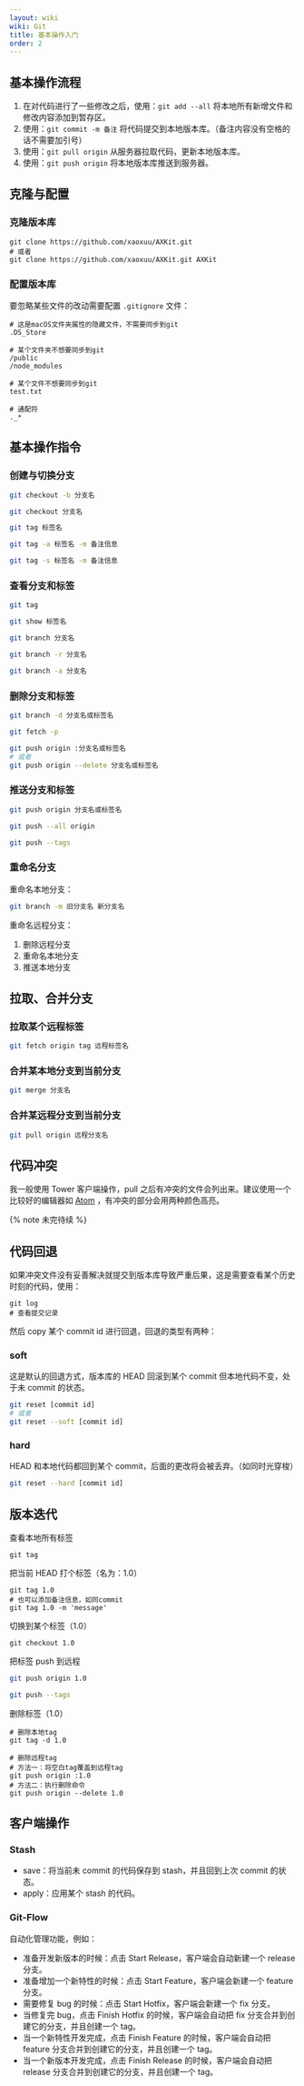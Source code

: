 ```yaml
---
layout: wiki
wiki: Git
title: 基本操作入门
order: 2
---
```


## 基本操作流程

1. 在对代码进行了一些修改之后，使用：`git add --all` 将本地所有新增文件和修改内容添加到暂存区。
2. 使用：`git commit -m 备注` 将代码提交到本地版本库。（备注内容没有空格的话不需要加引号）
3. 使用：`git pull origin` 从服务器拉取代码，更新本地版本库。
4. 使用：`git push origin` 将本地版本库推送到服务器。


<!-- more -->


## 克隆与配置

### 克隆版本库

```
git clone https://github.com/xaoxuu/AXKit.git
# 或者
git clone https://github.com/xaoxuu/AXKit.git AXKit
```

### 配置版本库

要忽略某些文件的改动需要配置 `.gitignore` 文件：

```
# 这是macOS文件夹属性的隐藏文件，不需要同步到git
.DS_Store

# 某个文件夹不想要同步到git
/public
/node_modules

# 某个文件不想要同步到git
test.txt

# 通配符
._*
```


## 基本操作指令

### 创建与切换分支

```sh 创建并切换 branch
git checkout -b 分支名
```

```sh 仅仅切换 branch
git checkout 分支名
```

```sh 创建 tag
git tag 标签名
```

```sh 创建 tag 并备注
git tag -a 标签名 -m 备注信息
```

```sh 创建 PGP tag 并备注
git tag -s 标签名 -m 备注信息
```


### 查看分支和标签


```sh 查看本地 tag
git tag
```

```sh 查看某个本地 tag 详情
git show 标签名
```

```sh 查看本地 branch list
git branch 分支名
```

```sh 查看远程 branch list
git branch -r 分支名
```

```sh 查看所有 branch list
git branch -a 分支名
```


### 删除分支和标签

```sh 删除本地 branch / tag
git branch -d 分支名或标签名
```

```sh 删除所有未推送的本地 branch
git fetch -p
```

```sh 仅仅删除某个远程 branch / tag
git push origin :分支名或标签名
# 或者
git push origin --delete 分支名或标签名
```

### 推送分支和标签

```sh 推送某个 branch / tag
git push origin 分支名或标签名
```

```sh 推送所有 branch
git push --all origin
```

```sh 推送所有 tag
git push --tags
```



### 重命名分支

重命名本地分支：

```sh
git branch -m 旧分支名 新分支名
```

重命名远程分支：

1. 删除远程分支
2. 重命名本地分支
3. 推送本地分支




## 拉取、合并分支

### 拉取某个远程标签

```sh
git fetch origin tag 远程标签名
```

### 合并某本地分支到当前分支

```sh
git merge 分支名
```

### 合并某远程分支到当前分支

```sh
git pull origin 远程分支名
```

## 代码冲突

我一般使用 Tower 客户端操作，pull 之后有冲突的文件会列出来。建议使用一个比较好的编辑器如 [Atom](https://atom.io) ，有冲突的部分会用两种颜色高亮。

{% note 未完待续 %}


## 代码回退

如果冲突文件没有妥善解决就提交到版本库导致严重后果，这是需要查看某个历史时刻的代码，使用：

```
git log
# 查看提交记录
```

然后 copy 某个 commit id 进行回退，回退的类型有两种：

### soft

这是默认的回退方式，版本库的 HEAD 回滚到某个 commit 但本地代码不变，处于未 commit 的状态。

```sh
git reset [commit id]
# 或者
git reset --soft [commit id]
```

### hard

HEAD 和本地代码都回到某个 commit，后面的更改将会被丢弃。（如同时光穿梭）

```sh
git reset --hard [commit id]
```


## 版本迭代

查看本地所有标签

```
git tag
```

把当前 HEAD 打个标签（名为：1.0）

```
git tag 1.0
# 也可以添加备注信息，如同commit
git tag 1.0 -m 'message'
```

切换到某个标签（1.0）

```
git checkout 1.0
```

把标签 push 到远程

```bash push指定的tag
git push origin 1.0
```
```bash push所有未push的tag
git push --tags
```

删除标签（1.0）

```
# 删除本地tag
git tag -d 1.0

# 删除远程tag
# 方法一：将空白tag覆盖到远程tag
git push origin :1.0
# 方法二：执行删除命令
git push origin --delete 1.0
```


## 客户端操作

### Stash

- save：将当前未 commit 的代码保存到 stash，并且回到上次 commit 的状态。
- apply：应用某个 stash 的代码。

### Git-Flow

自动化管理功能，例如：

- 准备开发新版本的时候：点击 Start Release，客户端会自动新建一个 release 分支。
- 准备增加一个新特性的时候：点击 Start Feature，客户端会新建一个 feature 分支。
- 需要修复 bug 的时候：点击 Start Hotfix，客户端会新建一个 fix 分支。
- 当修复完 bug，点击 Finish Hotfix 的时候，客户端会自动把 fix 分支合并到创建它的分支，并且创建一个 tag。
- 当一个新特性开发完成，点击 Finish Feature 的时候，客户端会自动把 feature 分支合并到创建它的分支，并且创建一个 tag。
- 当一个新版本开发完成，点击 Finish Release 的时候，客户端会自动把 release 分支合并到创建它的分支，并且创建一个 tag。
